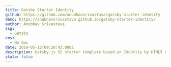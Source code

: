 ```yaml
---
title: Gatsby Starter Identity
github: https://github.com/anubhavsrivastava/gatsby-starter-identity
demo: https://anubhavsrivastava.github.io/gatsby-starter-identity/
author: Anubhav Srivastava
ssg:
  - Gatsby
cms:
  - No Cms
date: 2019-05-12T09:28:43.000Z
description: Gatsby.js V2 starter template based on Identity by HTML5 UP
stale: false
---
```

